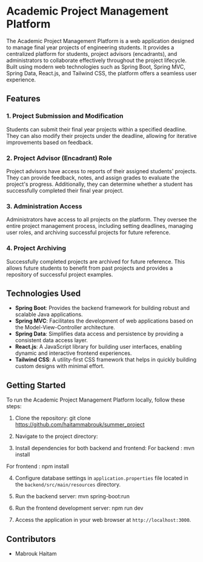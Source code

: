 # Academic Project Management Platform

The Academic Project Management Platform is a web application designed to manage final year projects of engineering students. It provides a centralized platform for students, project advisors (encadrants), and administrators to collaborate effectively throughout the project lifecycle. Built using modern web technologies such as Spring Boot, Spring MVC, Spring Data, React.js, and Tailwind CSS, the platform offers a seamless user experience.

## Features

### 1. Project Submission and Modification
Students can submit their final year projects within a specified deadline. They can also modify their projects under the deadline, allowing for iterative improvements based on feedback.

### 2. Project Advisor (Encadrant) Role
Project advisors have access to reports of their assigned students' projects. They can provide feedback, notes, and assign grades to evaluate the project's progress. Additionally, they can determine whether a student has successfully completed their final year project.

### 3. Administration Access
Administrators have access to all projects on the platform. They oversee the entire project management process, including setting deadlines, managing user roles, and archiving successful projects for future reference.

### 4. Project Archiving
Successfully completed projects are archived for future reference. This allows future students to benefit from past projects and provides a repository of successful project examples.

## Technologies Used

- **Spring Boot**: Provides the backend framework for building robust and scalable Java applications.
- **Spring MVC**: Facilitates the development of web applications based on the Model-View-Controller architecture.
- **Spring Data**: Simplifies data access and persistence by providing a consistent data access layer.
- **React.js**: A JavaScript library for building user interfaces, enabling dynamic and interactive frontend experiences.
- **Tailwind CSS**: A utility-first CSS framework that helps in quickly building custom designs with minimal effort.

## Getting Started

To run the Academic Project Management Platform locally, follow these steps:

1. Clone the repository:
git clone https://github.com/haitammabrouk/summer_project


2. Navigate to the project directory:

3. Install dependencies for both backend and frontend:
For backend : mvn install

For frontend : npm install


4. Configure database settings in `application.properties` file located in the `backend/src/main/resources` directory.

5. Run the backend server:
mvn spring-boot:run

6. Run the frontend development server:
npm run dev

7. Access the application in your web browser at `http://localhost:3000`.

## Contributors

- Mabrouk Haitam
